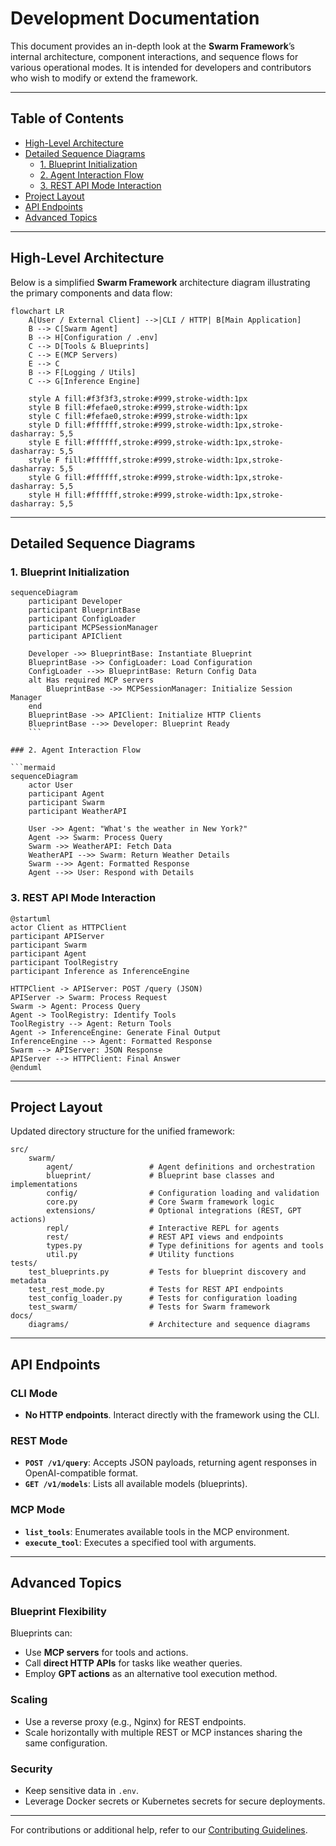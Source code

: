 # Development Documentation

This document provides an in-depth look at the **Swarm Framework**’s internal architecture, component interactions, and sequence flows for various operational modes. It is intended for developers and contributors who wish to modify or extend the framework.

---

## Table of Contents

- [High-Level Architecture](#high-level-architecture)
- [Detailed Sequence Diagrams](#detailed-sequence-diagrams)
  - [1. Blueprint Initialization](#1-blueprint-initialization)
  - [2. Agent Interaction Flow](#2-agent-interaction-flow)
  - [3. REST API Mode Interaction](#3-rest-api-mode-interaction)
- [Project Layout](#project-layout)
- [API Endpoints](#api-endpoints)
- [Advanced Topics](#advanced-topics)

---

## High-Level Architecture

Below is a simplified **Swarm Framework** architecture diagram illustrating the primary components and data flow:

```mermaid
flowchart LR
    A[User / External Client] -->|CLI / HTTP| B[Main Application]
    B --> C[Swarm Agent]
    B --> H[Configuration / .env]
    C --> D[Tools & Blueprints]
    C --> E(MCP Servers)
    E --> C
    B --> F[Logging / Utils]
    C --> G[Inference Engine]

    style A fill:#f3f3f3,stroke:#999,stroke-width:1px
    style B fill:#fefae0,stroke:#999,stroke-width:1px
    style C fill:#fefae0,stroke:#999,stroke-width:1px
    style D fill:#ffffff,stroke:#999,stroke-width:1px,stroke-dasharray: 5,5
    style E fill:#ffffff,stroke:#999,stroke-width:1px,stroke-dasharray: 5,5
    style F fill:#ffffff,stroke:#999,stroke-width:1px,stroke-dasharray: 5,5
    style G fill:#ffffff,stroke:#999,stroke-width:1px,stroke-dasharray: 5,5
    style H fill:#ffffff,stroke:#999,stroke-width:1px,stroke-dasharray: 5,5
```

---

## Detailed Sequence Diagrams

### 1. Blueprint Initialization

```mermaid
sequenceDiagram
    participant Developer
    participant BlueprintBase
    participant ConfigLoader
    participant MCPSessionManager
    participant APIClient

    Developer ->> BlueprintBase: Instantiate Blueprint
    BlueprintBase ->> ConfigLoader: Load Configuration
    ConfigLoader -->> BlueprintBase: Return Config Data
    alt Has required MCP servers
        BlueprintBase ->> MCPSessionManager: Initialize Session Manager
    end
    BlueprintBase ->> APIClient: Initialize HTTP Clients
    BlueprintBase -->> Developer: Blueprint Ready
    ```

### 2. Agent Interaction Flow

```mermaid
sequenceDiagram
    actor User
    participant Agent
    participant Swarm
    participant WeatherAPI

    User ->> Agent: "What's the weather in New York?"
    Agent ->> Swarm: Process Query
    Swarm ->> WeatherAPI: Fetch Data
    WeatherAPI -->> Swarm: Return Weather Details
    Swarm -->> Agent: Formatted Response
    Agent -->> User: Respond with Details
```

### 3. REST API Mode Interaction

```plantuml
@startuml
actor Client as HTTPClient
participant APIServer
participant Swarm
participant Agent
participant ToolRegistry
participant Inference as InferenceEngine

HTTPClient -> APIServer: POST /query (JSON)
APIServer -> Swarm: Process Request
Swarm -> Agent: Process Query
Agent -> ToolRegistry: Identify Tools
ToolRegistry --> Agent: Return Tools
Agent -> InferenceEngine: Generate Final Output
InferenceEngine --> Agent: Formatted Response
Swarm --> APIServer: JSON Response
APIServer --> HTTPClient: Final Answer
@enduml
```

---

## Project Layout

Updated directory structure for the unified framework:

```
src/
    swarm/
        agent/                 # Agent definitions and orchestration
        blueprint/             # Blueprint base classes and implementations
        config/                # Configuration loading and validation
        core.py                # Core Swarm framework logic
        extensions/            # Optional integrations (REST, GPT actions)
        repl/                  # Interactive REPL for agents
        rest/                  # REST API views and endpoints
        types.py               # Type definitions for agents and tools
        util.py                # Utility functions
tests/
    test_blueprints.py         # Tests for blueprint discovery and metadata
    test_rest_mode.py          # Tests for REST API endpoints
    test_config_loader.py      # Tests for configuration loading
    test_swarm/                # Tests for Swarm framework
docs/
    diagrams/                  # Architecture and sequence diagrams
```

---

## API Endpoints

### CLI Mode

- **No HTTP endpoints**. Interact directly with the framework using the CLI.

### REST Mode

- **`POST /v1/query`**: Accepts JSON payloads, returning agent responses in OpenAI-compatible format.
- **`GET /v1/models`**: Lists all available models (blueprints).

### MCP Mode

- **`list_tools`**: Enumerates available tools in the MCP environment.
- **`execute_tool`**: Executes a specified tool with arguments.

---

## Advanced Topics

### Blueprint Flexibility

Blueprints can:
- Use **MCP servers** for tools and actions.
- Call **direct HTTP APIs** for tasks like weather queries.
- Employ **GPT actions** as an alternative tool execution method.

### Scaling

- Use a reverse proxy (e.g., Nginx) for REST endpoints.
- Scale horizontally with multiple REST or MCP instances sharing the same configuration.

### Security

- Keep sensitive data in `.env`.
- Leverage Docker secrets or Kubernetes secrets for secure deployments.

---

For contributions or additional help, refer to our [Contributing Guidelines](../README.md#contributing).
